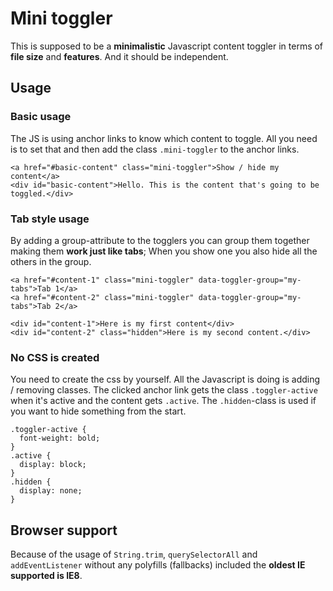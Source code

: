 # Mini toggler
This is supposed to be a __minimalistic__ Javascript content toggler in terms of __file size__ and __features__. And it should be independent.

## Usage
### Basic usage
The JS is using anchor links to know which content to toggle. All you need is to set that and then add the class `.mini-toggler` to the anchor links.

    <a href="#basic-content" class="mini-toggler">Show / hide my content</a>
    <div id="basic-content">Hello. This is the content that's going to be toggled.</div>

### Tab style usage
By adding a group-attribute to the togglers you can group them together making them __work just like tabs__; When you show one you also hide all the others in the group.

    <a href="#content-1" class="mini-toggler" data-toggler-group="my-tabs">Tab 1</a>
    <a href="#content-2" class="mini-toggler" data-toggler-group="my-tabs">Tab 2</a>

    <div id="content-1">Here is my first content</div>
    <div id="content-2" class="hidden">Here is my second content.</div>

### No CSS is created
You need to create the css by yourself. All the Javascript is doing is adding / removing classes. The clicked anchor link gets the class `.toggler-active` when it's active and the content gets `.active`. The `.hidden`-class is used if you want to hide something from the start.
  
    .toggler-active {
      font-weight: bold;
    }
    .active {
      display: block;
    }
    .hidden {
      display: none;
    }

## Browser support
Because of the usage of `String.trim`, `querySelectorAll` and `addEventListener` without any polyfills (fallbacks) included the __oldest IE supported is IE8__.